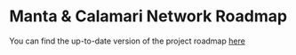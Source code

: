 # Manta & Calamari Network Roadmap

You can find the up-to-date version of the project roadmap [here](https://mantanetwork.notion.site/3b1b61e0aee8484396d674f4653e0813?v=451a4ad2105d4f9cb35fb74680359c1d)
